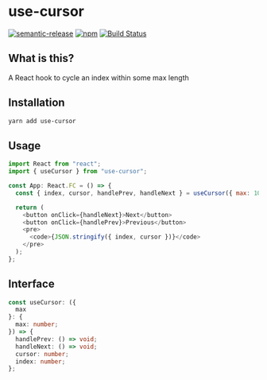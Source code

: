 # use-cursor

[![semantic-release](https://img.shields.io/badge/%20%20%F0%9F%93%A6%F0%9F%9A%80-semantic--release-e10079.svg)](https://github.com/semantic-release/semantic-release) [![npm](https://img.shields.io/npm/v/use-cursor)](https://www.npmjs.com/package/use-cursor) [![Build Status](https://travis-ci.org/dzucconi/use-cursor.svg?branch=master)](https://travis-ci.org/dzucconi/use-cursor)

## What is this?

A React hook to cycle an index within some max length

## Installation

```bash
yarn add use-cursor
```

## Usage

```javascript
import React from "react";
import { useCursor } from "use-cursor";

const App: React.FC = () => {
  const { index, cursor, handlePrev, handleNext } = useCursor({ max: 10 });

  return (
    <button onClick={handleNext}>Next</button>
    <button onClick={handlePrev}>Previous</button>
    <pre>
      <code>{JSON.stringify({ index, cursor })}</code>
    </pre>
  );
};
```

## Interface

```typescript
const useCursor: ({
  max
}: {
  max: number;
}) => {
  handlePrev: () => void;
  handleNext: () => void;
  cursor: number;
  index: number;
};
```
